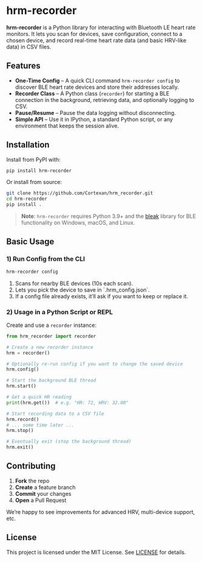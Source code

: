 # hrm-recorder
**hrm-recorder** is a Python library for interacting with Bluetooth LE heart rate monitors. It lets you scan for devices, save configuration, connect to a chosen device, and record real-time heart rate data (and basic HRV-like data) in CSV files.

## Features
- **One-Time Config** – A quick CLI command `hrm-recorder config` to discover BLE heart rate devices and store their addresses locally.  
- **Recorder Class** – A Python class (`recorder`) for starting a BLE connection in the background, retrieving data, and optionally logging to CSV.  
- **Pause/Resume** – Pause the data logging without disconnecting.  
- **Simple API** – Use it in IPython, a standard Python script, or any environment that keeps the session alive.

## Installation
Install from PyPI with:
```bash
pip install hrm-recorder
```

Or install from source:
```bash
git clone https://github.com/Cortexan/hrm_recorder.git
cd hrm-recorder
pip install .
```

> **Note**: `hrm-recorder` requires Python 3.9+ and the [bleak](https://github.com/hbldh/bleak) library for BLE functionality on Windows, macOS, and Linux.

## Basic Usage

### 1) Run Config from the CLI

```bash
hrm-recorder config
```
1. Scans for nearby BLE devices (10s each scan).  
2. Lets you pick the device to save in \`.hrm_config.json\`.  
3. If a config file already exists, it’ll ask if you want to keep or replace it.  


### 2) Usage in a Python Script or REPL

Create and use a `recorder` instance:

```python
from hrm_recorder import recorder

# Create a new recorder instance
hrm = recorder()

# Optionally re-run config if you want to change the saved device
hrm.config()

# Start the background BLE thread
hrm.start()

# Get a quick HR reading
print(hrm.get())  # e.g. "HR: 72, HRV: 32.00"

# Start recording data to a CSV file
hrm.record()
# ... some time later ...
hrm.stop()

# Eventually exit (stop the background thread)
hrm.exit()
```
## Contributing
1. **Fork** the repo
2. **Create** a feature branch
3. **Commit** your changes
4. **Open** a Pull Request

We’re happy to see improvements for advanced HRV, multi-device support, etc.

## License
This project is licensed under the MIT License. See [LICENSE](LICENSE.txt) for details.
